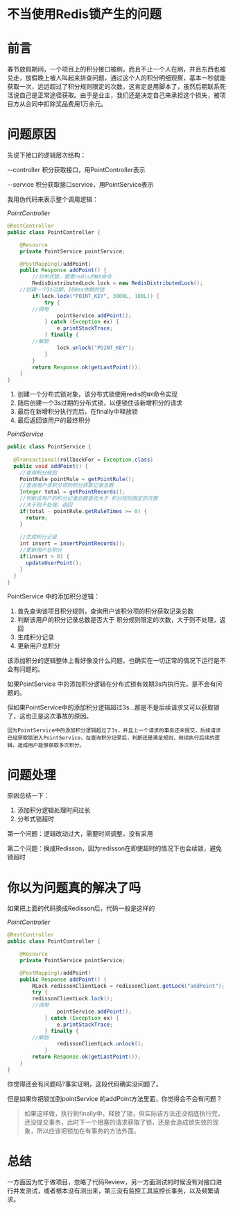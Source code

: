 # 不当使用Redis锁产生的问题

# 前言

春节放假期间，一个项目上的积分接口被刷，而且不止一个人在刷，并且东西也被兑走，放假晚上被人叫起来排查问题，通过这个人的积分明细观察，基本一秒就能获取一次，远远超过了积分规则限定的次数，这肯定是用脚本了，虽然后期联系死活说自己是正常途径获取。由于是业主，我们还是决定自己来承担这个损失，被项目方从合同中扣除奖品费用1万余元。

# 问题原因

先说下接口的逻辑层次结构：

--controller 积分获取接口，用PointController表示

--service 积分获取接口service，用PointService表示

我用伪代码来表示整个调用逻辑：

*PointController*

```java
@RestController
public class PointController {

	@Resource
	private PointService pointService;

	@PostMapping(/addPoint)
	public Response addPoint() {
		//分布式锁，使用redis的NX命令
		RedisDistributedLock lock = new RedisDistributedLock();
    //创建一个3s过期，100ms休眠的锁
		if(lock.lock("POINT_KEY", 3000L, 100L)) {
			try {
        //调用
				pointService.addPoint();
			} catch (Exception ex) {
				e.printStackTrace;
			} finally {
        //解锁
				lock.unlock("POINT_KEY");
			}
		}
		return Response.ok(getLastPoint());
	}
}
```

1. 创建一个分布式锁对象，该分布式锁使用redis的`NX`命令实现
2. 随后创建一个3s过期的分布式锁，以便锁住该新增积分的请求
3. 最后在新增积分执行完后，在finally中释放锁
4. 最后返回该用户的最终积分

*PointService*

```java
public class PointService {
  
  @Transactional(rollbackFor = Exception.class)
  public void addPoint() {
    //查询积分规则
    PointRule pointRule = getPointRule();
    //查询用户该积分项的积分获取记录总数
    Integer total = getPointRecords();
    //判断该用户的积分记录总数是否大于 积分规则限定的次数
    //大于则不处理，返回
    if(total - pointRule.getRuleTimes >= 0) {
      return;
    }
    
    //生成积分记录
    int insert = insertPointRecords();
    //更新用户总积分
    if(insert > 0) {
      updateUserPoint();
    }
  }
}
```

PointService 中的添加积分逻辑：

1. 首先查询该项目积分规则，查询用户该积分项的积分获取记录总数
2. 判断该用户的积分记录总数是否大于 积分规则限定的次数，大于则不处理，返回
3. 生成积分记录
4. 更新用户总积分



该添加积分的逻辑整体上看好像没什么问题，也确实在一切正常的情况下运行是不会有问题的。

如果PointService 中的添加积分逻辑在分布式锁有效期3s内执行完，是不会有问题的。

但如果PointService中的添加积分逻辑超过3s...那是不是后续请求又可以获取锁了，这也正是这次事故的原因。



`因为PointService中的添加积分逻辑超过了3s，并且上一个请求的事务还未提交，后续请求已经获取锁进入PointService，在查询积分记录后，判断还是满足规则，继续执行后续的逻辑，造成用户能够获取多次积分。`



# 问题处理

原因总结一下：

1. 添加积分逻辑处理时间过长
2. 分布式锁超时



第一个问题：逻辑改动过大，需要时间调整，没有采用

第二个问题：换成Redisson，因为redisson在即使超时的情况下也会续锁，避免锁超时



# 你以为问题真的解决了吗

如果把上面的代码换成Redisson后，代码一般是这样的

*PointController*

```java
@RestController
public class PointController {

	@Resource
	private PointService pointService;

	@PostMapping(/addPoint)
	public Response addPoint() {
		RLock redissonClientLock = redissonClient.getLock("addPoint");
		try {
      	redissonClientLock.lock();
        //调用
				pointService.addPoint();
			} catch (Exception ex) {
				e.printStackTrace;
			} finally {
        //解锁
				redissonClientLock.unlock();
			}
		return Response.ok(getLastPoint());
	}
}
```

你觉得还会有问题吗?事实证明，这段代码确实没问题了。

但是如果你把锁加到pointService 的addPoint方法里面，你觉得会不会有问题？

> 如果这样做，执行到finally中，释放了锁，但实际该方法还没彻底执行完，还没提交事务，此时下一个阻塞的请求获取了锁，还是会造成锁失效的现象，所以应该把锁加在有事务的方法外面。

# 总结

一方面因为忙于做项目，忽略了代码Review，另一方面测试的时候没有对接口进行并发测试，或者根本没有测出来，第三没有监控工具监控长事务，以及频繁请求。



